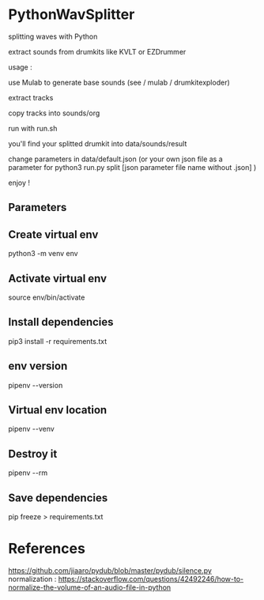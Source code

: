 # PythonWavSplitter
splitting waves with Python

extract sounds from drumkits like KVLT or EZDrummer

usage :

use Mulab to generate base sounds (see / mulab / drumkitexploder)

extract tracks

copy tracks into sounds/org

run with run.sh

you'll find your splitted drumkit into data/sounds/result

change parameters in data/default.json (or your own json file as a parameter for python3 run.py split [json parameter file name without .json] )

enjoy !

## Parameters


## Create virtual env

python3 -m venv env

## Activate virtual env 

source env/bin/activate

## Install dependencies

pip3 install -r requirements.txt

## env version

pipenv --version

## Virtual env location

pipenv --venv

## Destroy it

pipenv --rm

## Save dependencies

pip freeze > requirements.txt

# References

https://github.com/jiaaro/pydub/blob/master/pydub/silence.py
normalization :
https://stackoverflow.com/questions/42492246/how-to-normalize-the-volume-of-an-audio-file-in-python
